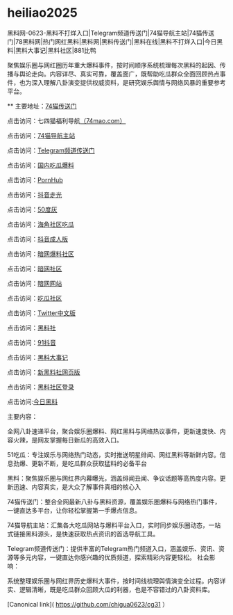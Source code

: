 # heiliao2025
黑料网-0623-黑料不打烊入口|Telegram频道传送门|74猫导航主站|74猫传送门|78黑料网|热门网红黑料|黑料网|黑料传送门|黑料在线|黑料不打烊入口|今日黑料|黑料大事记|黑料社区|881比鸭

聚焦娱乐圈与网红圈历年重大爆料事件，按时间顺序系统梳理每次黑料的起因、传播与舆论走向。内容详尽、真实可靠，覆盖面广，既帮助吃瓜群众全面回顾热点事件，也为深入理解八卦演变提供权威资料，是研究娱乐舆情与网络风暴的重要参考平台。

** 主要地址：<a href="https://74mao.com/">74猫传送门</a>

点击访问：七四猫福利导航<a href="https://74mao.com/">（74mao.com）</a>

点击访问：<a href="https://74mao.com/">74猫导航主站</a>

点击访问：<a href="https://74mao.com/">Telegram频道传送门</a>

点击访问：<a href="https://hl426.pages.dev/">国内吃瓜爆料</a>

点击访问：<a href="https://cg87-55.pages.dev/">PornHub</a>

点击访问：<a href="https://dy10-02.pages.dev/">抖音走光</a>

点击访问：<a href="https://cg12-44.pages.dev/">50度灰</a>

点击访问：<a href="https://hj-1078.pages.dev/">海角社区吃瓜</a>

点击访问：<a href="https://dy1-06.pages.dev/">抖音成人版</a>

点击访问：<a href="https://aw3-05.pages.dev/">暗网爆料社区</a>

点击访问：<a href="https://aw2-06.pages.dev/">暗网社区</a>

点击访问：<a href="https://aw10-02.pages.dev/">暗网网站</a>

点击访问：<a href="https://cg863.pages.dev/">吃瓜社区</a>

点击访问：<a href="https://cg17-5.pages.dev/">Twitter中文版</a>

点击访问：<a href="https://hls-19.pages.dev/">黑料社</a>

点击访问：<a href="https://dy7-06.pages.dev/">91抖音</a>

点击访问：<a href="https://hl429.pages.dev/">黑料大事记</a>

点击访问：<a href="https://hls-07.pages.dev/">新黑料社网页版</a>

点击访问：<a href="https://hls-11.pages.dev/">黑料社区登录</a>

点击访问:<a href="https://91chiguazhongxin.pages.dev/">今日黑料</a>

主要内容：

全网八卦速递平台，聚合娱乐圈爆料、网红黑料与网络热议事件，更新速度快、内容火辣，是网友掌握每日新瓜的高效入口。

51吃瓜：专注娱乐与网络热门动态，实时推送明星绯闻、网红黑料等新鲜内容。信息劲爆、更新不断，是吃瓜群众获取猛料的必备平台

黑料：聚焦娱乐圈与网红界内幕曝光，涵盖绯闻丑闻、争议话题等高热度内容。更新迅速、内容真实，是大众了解事件真相的核心入

74猫传送门：整合全网最新八卦与黑料资源，覆盖娱乐圈爆料与网络热门事件，一键直达多平台，让你轻松掌握第一手爆点信息。

74猫导航主站：汇集各大吃瓜网站与爆料平台入口，实时同步娱乐圈动态，一站式链接黑料源头，是快速获取热点资讯的首选导航工具。

Telegram频道传送门：提供丰富的Telegram热门频道入口，涵盖娱乐、资讯、资源等多元内容，一键直达你感兴趣的优质频道，探索精彩内容更轻松。
社会影响：

系统整理娱乐圈与网红界历史爆料大事件，按时间线梳理舆情演变全过程。内容详实、逻辑清晰，既是吃瓜群众回顾大瓜的利器，也是不容错过的八卦资料库。

[Canonical link]( https://github.com/chigua0623/cg31 ）
